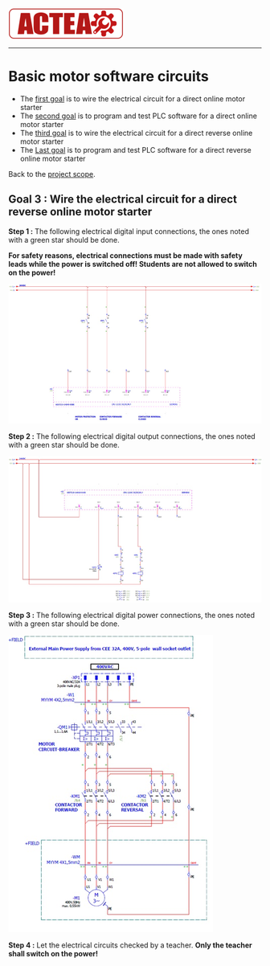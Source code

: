 ![ACTEA](/Logo_ACTEA_2.png)
_____________________________________
# Basic motor software circuits
-   The [first goal](Ex05/Subchapter04_01.md) is to wire the electrical circuit for a direct online motor starter
-   The [second goal](Ex05/Subchapter04_02.md)  is to program and test PLC software for a direct online motor starter
- The [third goal](Ex05/Subchapter04_03.md) is to wire the electrical circuit for a direct reverse online motor starter
-   The [Last goal](Ex05/Subchapter04_04.md)  is to program and test PLC software for a direct reverse online motor starter

Back to the [project scope](Ex05/Subchapter04.md).

## Goal 3 : Wire the electrical circuit for a direct reverse online motor starter
**Step 1 :** The following electrical digital input connections, the ones noted with a green star should be done.

**For safety reasons, electrical connections must be made with safety leads while the power is switched off! Students are not allowed to switch on the power!**

![DOR inputs](../Ex05/Images/DOR_inputs.jpg)

**Step 2 :** The following electrical digital output connections, the ones noted with a green star should be done.

![DOR outputs](../Ex05/Images/DOR_outputs.jpg)

**Step 3 :** The following electrical digital power connections, the ones noted with a green star should be done.

![DOR power circuit](../Ex05/Images/DOR_power.jpg)

**Step 4 :** Let the electrical circuits checked by a teacher. **Only the teacher shall switch on the power!**
